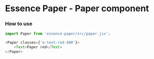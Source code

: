 # Essence Paper - Paper component

### How to use
```js
import Paper from 'essence-paper/src/paper.jsx';

<Paper classes={'e-text-red-400'}>
	<Text>Paper red</Text>
</Paper>
```